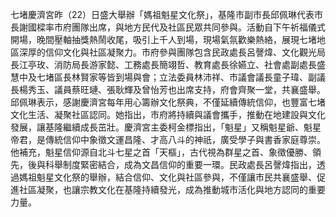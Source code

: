 七堵慶濟宮昨（22）日盛大舉辦「媽祖魁星文化祭」，基隆市副市長邱佩琳代表市長謝國樑率市府團隊出席，與地方民代及社區民眾共同參與。活動自下午祈福儀式開場，晚間壓軸抽獎熱鬧收尾，吸引上千人到場，現場氣氛歡樂熱絡，展現七堵地區深厚的信仰文化與社區凝聚力。市府參與團隊包含民政處長呂謦煒、文化觀光局長江亭玫、消防局長游家懿、工務處長簡翊哲、教育處長徐嬿立、社會處副處長盛慧中及七堵區長林賢家等皆到場與會；立法委員林沛祥、市議會議長童子瑋、副議長楊秀玉、議員蔡旺璉、張耿輝及曾怡芳也出席支持，府會齊聚一堂，共襄盛舉。邱佩琳表示，感謝慶濟宮每年用心籌辦文化祭典，不僅延續傳統信仰，也豐富七堵文化生活、凝聚社區認同。她指出，市府將持續與議會攜手，推動在地建設與文化發展，讓基隆繼續成長茁壯。慶濟宮主委柯金標指出，「魁星」又稱魁星爺、魁星帝君，是傳統信仰中象徵文運昌隆、才高八斗的神祇，廣受學子與書香家庭尊崇。他補充，魁星信仰源自北斗七星之首「天樞」，古代視為群星之首、象徵優勝、領先，後與科舉制度緊密結合，成為文昌信仰的重要一環。民政處長呂謦煒指出，透過媽祖魁星文化祭的舉辦，結合信仰、文化與社區參與，不僅讓市民共襄盛舉、促進社區凝聚，也讓宗教文化在基隆持續發光，成為推動城市活化與地方認同的重要力量。